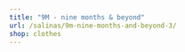 ```yaml
---
title: "9M - nine months & beyond"
url: /salinas/9m-nine-months-and-beyond-3/
shop: clothes
---
```

